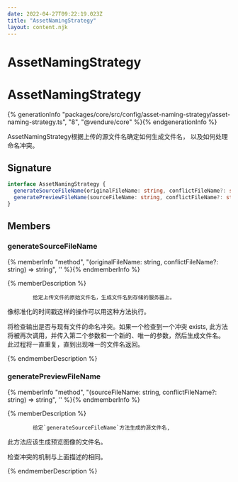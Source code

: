 ```yaml
---
date: 2022-04-27T09:22:19.023Z
title: "AssetNamingStrategy"
layout: content.njk
---
```

[comment]: <> (这个文件是从 PickerCC 源码中生，不要修改。请使用 "docs:build" 脚本命令生成。)

# AssetNamingStrategy


# AssetNamingStrategy

{% generationInfo "packages/core/src/config/asset-naming-strategy/asset-naming-strategy.ts", "8", "@vendure/core" %}{% endgenerationInfo %}

AssetNamingStrategy根据上传的源文件名确定如何生成文件名，
以及如何处理命名冲突。

## Signature

```typescript
interface AssetNamingStrategy {
  generateSourceFileName(originalFileName: string, conflictFileName?: string): string;
  generatePreviewFileName(sourceFileName: string, conflictFileName?: string): string;
}
```
## Members

### generateSourceFileName

{% memberInfo "method", "(originalFileName: string, conflictFileName?: string) => string", '' %}{% endmemberInfo %}

{% memberDescription %}

            给定上传文件的原始文件名，生成文件名到存储的服务器上。
像标准化的时间戳这样的操作可以用这种方法执行。

将检查输出是否与现有文件的命名冲突。如果一个检查到一个冲突 exists,
此方法将被再次调用，并传入第二个参数和一个新的、唯一的参数，然后生成文件名。
此过程将一直重复，直到出现唯一的文件名返回。

{% endmemberDescription %}

### generatePreviewFileName

{% memberInfo "method", "(sourceFileName: string, conflictFileName?: string) => string", '' %}{% endmemberInfo %}

{% memberDescription %}

            给定`generateSourceFileName`方法生成的源文件名,
此方法应该生成预览图像的文件名。

检查冲突的机制与上面描述的相同。

{% endmemberDescription %}


